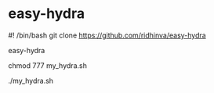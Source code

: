 # easy-hydra
#! /bin/bash
git clone https://github.com/ridhinva/easy-hydra

easy-hydra 

chmod 777 my_hydra.sh 

./my_hydra.sh 
